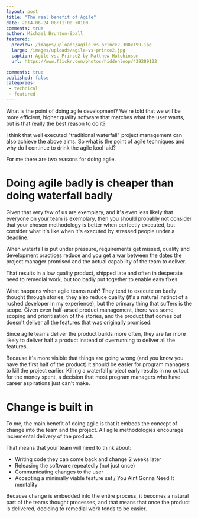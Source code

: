 ```yaml
---
layout: post
title: "The real benefit of Agile"
date: 2014-06-24 08:11:00 +0100
comments: true
author: Michael Brunton-Spall
featured:
  preview: /images/uploads/agile-vs-prince2-300x199.jpg
  large: /images/uploads/agile-vs-prince2.jpg
  caption: Agile vs. Prince2 by Matthew Hutchinson
  url: https://www.flickr.com/photos/hiddenloop/429289122

comments: true
published: false
categories:
 - technical
 - featured
---
```

What is the point of doing agile development?  We're told that we will be more efficient, higher quality software that matches what the user wants, but is that really the best reason to do it?

I think that well executed "traditional waterfall" project management can also achieve the above aims.  So what is the point of agile techniques and why do I continue to drink the agile kool-aid?
<!-- more -->

For me there are two reasons for doing agile.

# Doing agile badly is cheaper than doing waterfall badly

Given that very few of us are exemplary, and it's even less likely that everyone on your team is exemplary, then you should probably not consider that your chosen methodology is better when perfectly executed, but consider what it's like when it's executed by stressed people under a deadline.

When waterfall is put under pressure, requirements get missed, quality and development practices reduce and you get a war between the dates the project manager promised and the actual capability of the team to deliver.

That results in a low quality product, shipped late and often in desperate need to remedial work, but too badly put together to enable easy fixes.

What happens when agile teams rush?  They tend to execute on badly thought through stories, they also reduce quality (it's a natural instinct of a rushed developer in my experience), but the primary thing that suffers is the scope.  Given even half-arsed product management, there was some scoping and prioritisation of the stories, and the product that comes out doesn't deliver all the features that was originally promised.

Since agile teams deliver the product builds more often,  they are far more likely to deliver half a product instead of overrunning to deliver all the features.

Because it's more visible that things are going wrong (and you know you have the first half of the product) it should be easier for program managers to kill the project earlier.  Killing a waterfall project early results in no output for the money spent, a decision that most program managers who have career aspirations just can't make.

# Change is built in

To me, the main benefit of doing agile is that it embeds the concept of change into the team and the project. All agile methodologies encourage incremental delivery of the product.

That means that your team will need to think about:

 * Writing code they can come back and change 2 weeks later
 * Releasing the software repeatedly (not just once)
 * Communicating changes to the user
 * Accepting a minimally viable feature set / You Aint Gonna Need It mentality

Because change is embedded into the entire process, it becomes a natural part of the teams thought processes, and that means that once the product is delivered, deciding to remedial work tends to be easier.
